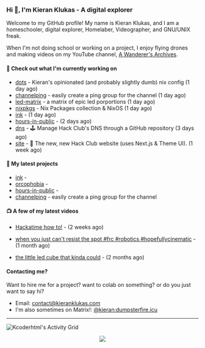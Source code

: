 ### Hi 👋, I'm Kieran Klukas - A digital explorer

Welcome to my GitHub profile! My name is Kieran Klukas, and I am a homeschooler, digital explorer, Homelaber, Videographer, and GNU/UNIX freak.

When I'm not doing school or working on a project, I enjoy flying drones and making videos on my YouTube channel, [A Wanderer's Archives](https://youtube.com/@wanderer.archives).

#### 👷 Check out what I'm currently working on

- [dots](https://github.com/kcoderhtml/dots) - Kieran's opinionated (and probably slightly dumb) nix config (1 day ago)
- [channelping](https://github.com/kcoderhtml/channelping) - easily create a ping group for the channel (1 day ago)
- [led-matrix](https://github.com/kcoderhtml/led-matrix) - a matrix of epic led porportions (1 day ago)
- [nixpkgs](https://github.com/NixOS/nixpkgs) - Nix Packages collection & NixOS (1 day ago)
- [ink](https://github.com/kcoderhtml/ink) -  (1 day ago)
- [hours-in-public](https://github.com/kcoderhtml/hours-in-public) -  (2 days ago)
- [dns](https://github.com/hackclub/dns) - 🕹 Manage Hack Club's DNS through a GitHub repository (3 days ago)
- [site](https://github.com/hackclub/site) - 🌈 The new, new Hack Club website (uses Next.js & Theme UI). (1 week ago)

#### 🌱 My latest projects

- [ink](https://github.com/kcoderhtml/ink) - 
- [orcophobia](https://github.com/kcoderhtml/orcophobia) - 
- [hours-in-public](https://github.com/kcoderhtml/hours-in-public) - 
- [channelping](https://github.com/kcoderhtml/channelping) - easily create a ping group for the channel

#### 📺 A few of my latest videos

- [Hackatime how to!](https://www.youtube.com/watch?v=eKoD9yyr1To) - (2 weeks ago)

- [when you just can't resist the spot #frc #robotics #hopefullycinematic](https://www.youtube.com/watch?v=Y7SZ_TDleGM) - (1 month ago)

- [the little led cube that kinda could](https://www.youtube.com/watch?v=um7v7Y04vGw) - (2 months ago)



#### Contacting me?

Want to hire me for a project? want to colab on something? or do you just want to say hi?

- Email: [contact@kieranklukas.com](mailto:contact@kieranklukas.com)
- I'm also sometimes on Matrix!: [@kieran:dumpsterfire.icu](https://matrix.to/#/@kieran.matrix.dumpsterfire.icu)

---

![Kcoderhtml's Activity Grid](https://raw.githubusercontent.com/kcoderhtml/kcoderhtml/output/github-contribution-grid-snake.svg)
<p align="center">
  <img src="https://github-readme-stats.vercel.app/api/wakatime?username=krn&api_domain=waka.hackclub.com&bg_color=1A202C&title_color=2F855A&icon_color=2F855A&text_color=ffffff&custom_title=Hackatime%20Weekly%20Stats&layout=compact">
</p>

